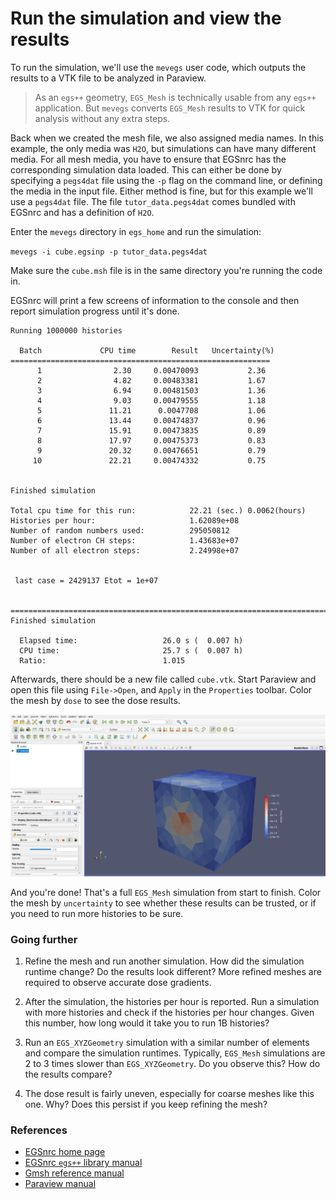 # Run the simulation and view the results

To run the simulation, we'll use the `mevegs` user code, which outputs the results to a VTK file to be analyzed in Paraview.

> As an `egs++` geometry, `EGS_Mesh` is technically usable from any `egs++` application. But `mevegs` converts `EGS_Mesh` results to VTK for quick analysis without any extra steps.

Back when we created the mesh file, we also assigned media names. In this example, the only media was `H2O`, but simulations can have many different media. For all mesh media, you have to ensure that EGSnrc has the corresponding simulation data loaded. This can either be done by specifying a `pegs4dat` file using the `-p` flag on the command line, or defining the media in the input file. Either method is fine, but for this example we'll use a `pegs4dat` file. The file `tutor_data.pegs4dat` comes bundled with EGSnrc and has a definition of `H2O`.

Enter the `mevegs` directory in `egs_home` and run the simulation:

`mevegs -i cube.egsinp -p tutor_data.pegs4dat`

Make sure the `cube.msh` file is in the same directory you're running the code in.

EGSnrc will print a few screens of information to the console and then report simulation progress until it's done. 

```text
Running 1000000 histories

  Batch             CPU time        Result   Uncertainty(%)
==========================================================
      1                2.30     0.00470093           2.36
      2                4.82     0.00483381           1.67
      3                6.94     0.00481503           1.36
      4                9.03     0.00479555           1.18
      5               11.21      0.0047708           1.06
      6               13.44     0.00474837           0.96
      7               15.91     0.00473835           0.89
      8               17.97     0.00475373           0.83
      9               20.32     0.00476651           0.79
     10               22.21     0.00474332           0.75


Finished simulation

Total cpu time for this run:            22.21 (sec.) 0.0062(hours)
Histories per hour:                     1.62089e+08
Number of random numbers used:          295050812
Number of electron CH steps:            1.43683e+07
Number of all electron steps:           2.24998e+07


 last case = 2429137 Etot = 1e+07


================================================================================
Finished simulation

  Elapsed time:                   26.0 s (  0.007 h)
  CPU time:                       25.7 s (  0.007 h)
  Ratio:                          1.015
```

Afterwards, there should be a new file called `cube.vtk`. Start Paraview and open this file using `File->Open`, and `Apply` in the `Properties` toolbar. Color the mesh by `dose` to see the dose results.

![View the dose results](./cube_dose.png)

And you're done! That's a full `EGS_Mesh` simulation from start to finish. Color the mesh by `uncertainty` to see whether these results can be trusted, or if you need to run more histories to be sure. 

### Going further

1. Refine the mesh and run another simulation. How did the simulation runtime change? Do the results look different? More refined meshes are required to observe accurate dose gradients.

2. After the simulation, the histories per hour is reported. Run a simulation with more histories and check if the histories per hour changes. Given this number, how long would it take you to run 1B histories?

3. Run an `EGS_XYZGeometry` simulation with a similar number of elements and compare the simulation runtimes. Typically, `EGS_Mesh` simulations are 2 to 3 times slower than `EGS_XYZGeometry`. Do you observe this? How do the results compare?

4. The dose result is fairly uneven, especially for coarse meshes like this one. Why? Does this persist if you keep refining the mesh?

### References

* [EGSnrc home page](https://nrc-cnrc.github.io/EGSnrc/)
* [EGSnrc `egs++` library manual](https://nrc-cnrc.github.io/EGSnrc/doc/pirs898/)
* [Gmsh reference manual](https://gmsh.info/doc/texinfo/gmsh.html)
* [Paraview manual](https://docs.paraview.org/en/latest/)
